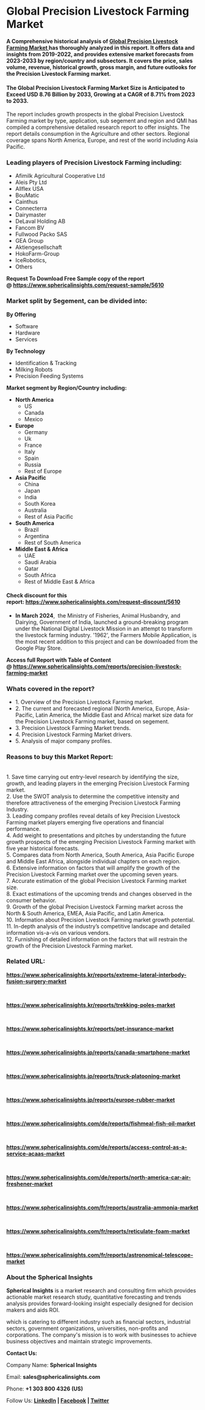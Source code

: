 <h1 class="news-post-title">Global Precision Livestock Farming Market</h1>
<p><strong>A Comprehensive historical analysis of&nbsp;<a href="https://www.sphericalinsights.com/reports/precision-livestock-farming-market" target="_blank" rel="noopener">Global Precision Livestock Farming Market&nbsp;</a>has thoroughly analyzed in this report. It offers data and insights from 2019-2022, and provides extensive market forecasts from 2023-2033 by region/country and subsectors. It covers the price, sales volume, revenue, historical growth, gross margin, and future outlooks for the Precision Livestock Farming market.</strong></p>
<h4><strong>The Global Precision Livestock Farming Market Size is Anticipated to Exceed USD 8.76 Billion by 2033, Growing at a CAGR of 8.71% from 2023 to 2033.</strong></h4>
<p>The report includes growth prospects in the global Precision Livestock Farming market by type, application, sub segement and region and QMI has compiled a comprehensive detailed research report to offer insights. The report details consumption in the Agriculture and other sectors. Regional coverage spans North America, Europe, and rest of the world including Asia Pacific.</p>
<h3><strong>Leading players of Precision Livestock Farming including:</strong></h3>
<ul>
<li>Afimilk Agricultural Cooperative Ltd</li>
<li>Aleis Pty Ltd</li>
<li>Allflex USA</li>
<li>BouMatic</li>
<li>Cainthus</li>
<li>Connecterra</li>
<li>Dairymaster</li>
<li>DeLaval Holding AB</li>
<li>Fancom BV</li>
<li>Fullwood Packo SAS</li>
<li>GEA Group</li>
<li>Aktiengesellschaft</li>
<li>HokoFarm-Group</li>
<li>IceRobotics,</li>
<li>Others</li>
</ul>
<p><strong>Request To Download Free Sample copy of the report @&nbsp;<a href="https://www.sphericalinsights.com/request-sample/5610">https://www.sphericalinsights.com/request-sample/5610</a></strong></p>
<h3><strong>Market split by Segement, can be divided into:</strong></h3>
<p><strong>By Offering</strong></p>
<ul>
<li>Software</li>
<li>Hardware</li>
<li>Services</li>
</ul>
<p><strong>By&nbsp;</strong><strong>Technology</strong></p>
<ul>
<li>Identification &amp; Tracking</li>
<li>Milking Robots</li>
<li>Precision Feeding Systems</li>
</ul>
<p><strong>Market segment by Region/Country including:</strong></p>
<ul>
<li><strong>North America</strong>
<ul>
<li>US</li>
<li>Canada</li>
<li>Mexico</li>
</ul>
</li>
<li><strong>Europe</strong>
<ul>
<li>Germany</li>
<li>Uk</li>
<li>France</li>
<li>Italy</li>
<li>Spain</li>
<li>Russia</li>
<li>Rest of Europe</li>
</ul>
</li>
<li><strong>Asia Pacific</strong>
<ul>
<li>China</li>
<li>Japan</li>
<li>India</li>
<li>South Korea</li>
<li>Australia</li>
<li>Rest of Asia Pacific</li>
</ul>
</li>
<li><strong>South America</strong>
<ul>
<li>Brazil</li>
<li>Argentina</li>
<li>Rest of South America</li>
</ul>
</li>
<li><strong>Middle East &amp; Africa</strong>
<ul>
<li>UAE</li>
<li>Saudi Arabia</li>
<li>Qatar</li>
<li>South Africa</li>
<li>Rest of Middle East &amp; Africa</li>
</ul>
</li>
</ul>
<h4>Check discount for this report:&nbsp;<a href="https://www.sphericalinsights.com/request-discount/5610">https://www.sphericalinsights.com/request-discount/5610</a></h4>
<ul>
<li><strong>In March 2024</strong>, &nbsp;the Ministry of Fisheries, Animal Husbandry, and Dairying, Government of India, launched a ground-breaking program under the National Digital Livestock Mission in an attempt to transform the livestock farming industry. '1962', the Farmers Mobile Application, is the most recent addition to this project and can be downloaded from the Google Play Store.</li>
</ul>
<p><strong>Access full Report with Table of Content @&nbsp;<a href="https://www.sphericalinsights.com/reports/precision-livestock-farming-market">https://www.sphericalinsights.com/reports/precision-livestock-farming-market</a>&nbsp;</strong></p>
<h3><strong>Whats covered in the report?</strong></h3>
<ul>
<li>1. Overview of the Precision Livestock Farming market.</li>
<li>2. The current and forecasted regional (North America, Europe, Asia-Pacific, Latin America, the Middle East and Africa) market size data for the Precision Livestock Farming market, based on segement.</li>
<li>3. Precision Livestock Farming Market trends.</li>
<li>4. Precision Livestock Farming Market drivers.</li>
<li>5. Analysis of major company profiles.</li>
</ul>
<h3><strong>Reasons to buy this Market Report:</strong></h3>
<p><br />1. Save time carrying out entry-level research by identifying the size, growth, and leading players in the emerging Precision Livestock Farming market.<br />2. Use the SWOT analysis to determine the competitive intensity and therefore attractiveness of the emerging Precision Livestock Farming Industry.<br />3. Leading company profiles reveal details of key Precision Livestock Farming market players emerging five operations and financial performance.<br />4. Add weight to presentations and pitches by understanding the future growth prospects of the emerging Precision Livestock Farming market with five year historical forecasts.<br />5. Compares data from North America, South America, Asia Pacific Europe and Middle East Africa, alongside individual chapters on each region.<br />6. Extensive information on factors that will amplify the growth of the Precision Livestock Farming market over the upcoming seven years.<br />7. Accurate estimation of the global Precision Livestock Farming market size.<br />8. Exact estimations of the upcoming trends and changes observed in the consumer behavior.<br />9. Growth of the global Precision Livestock Farming market across the North &amp; South America, EMEA, Asia Pacific, and Latin America.<br />10. Information about Precision Livestock Farming market growth potential.<br />11. In-depth analysis of the industry&rsquo;s competitive landscape and detailed information vis-a-vis on various vendors.<br />12. Furnishing of detailed information on the factors that will restrain the growth of the Precision Livestock Farming market.</p>
<h3><strong>Related URL:</strong></h3>
<p><strong><a href="https://www.sphericalinsights.kr/reports/extreme-lateral-interbody-fusion-surgery-market">https://www.sphericalinsights.kr/reports/extreme-lateral-interbody-fusion-surgery-market</a></strong></p>
<p><strong>&nbsp;</strong></p>
<p><strong><a href="https://www.sphericalinsights.kr/reports/trekking-poles-market">https://www.sphericalinsights.kr/reports/trekking-poles-market</a></strong></p>
<p><strong>&nbsp;</strong></p>
<p><strong><a href="https://www.sphericalinsights.kr/reports/pet-insurance-market">https://www.sphericalinsights.kr/reports/pet-insurance-market</a></strong></p>
<p><strong>&nbsp;</strong></p>
<p><strong><a href="https://www.sphericalinsights.jp/reports/canada-smartphone-market">https://www.sphericalinsights.jp/reports/canada-smartphone-market</a></strong></p>
<p><strong>&nbsp;</strong></p>
<p><strong><a href="https://www.sphericalinsights.jp/reports/truck-platooning-market">https://www.sphericalinsights.jp/reports/truck-platooning-market</a></strong></p>
<p><strong>&nbsp;</strong></p>
<p><strong><a href="https://www.sphericalinsights.jp/reports/europe-rubber-market">https://www.sphericalinsights.jp/reports/europe-rubber-market</a></strong></p>
<p><strong>&nbsp;</strong></p>
<p><strong><a href="https://www.sphericalinsights.com/de/reports/fishmeal-fish-oil-market">https://www.sphericalinsights.com/de/reports/fishmeal-fish-oil-market</a></strong></p>
<p><strong>&nbsp;</strong></p>
<p><strong><a href="https://www.sphericalinsights.com/de/reports/access-control-as-a-service-acaas-market">https://www.sphericalinsights.com/de/reports/access-control-as-a-service-acaas-market</a></strong></p>
<p><strong>&nbsp;</strong></p>
<p><strong><a href="https://www.sphericalinsights.com/de/reports/north-america-car-air-freshener-market">https://www.sphericalinsights.com/de/reports/north-america-car-air-freshener-market</a></strong></p>
<p><strong>&nbsp;</strong></p>
<p><strong><a href="https://www.sphericalinsights.com/fr/reports/australia-ammonia-market">https://www.sphericalinsights.com/fr/reports/australia-ammonia-market</a></strong></p>
<p><strong>&nbsp;</strong></p>
<p><strong><a href="https://www.sphericalinsights.com/fr/reports/reticulate-foam-market">https://www.sphericalinsights.com/fr/reports/reticulate-foam-market</a></strong></p>
<p><strong>&nbsp;</strong></p>
<p><strong><a href="https://www.sphericalinsights.com/fr/reports/astronomical-telescope-market">https://www.sphericalinsights.com/fr/reports/astronomical-telescope-market</a></strong></p>
<h3><strong>About the Spherical Insights</strong></h3>
<p><strong>Spherical Insights</strong>&nbsp;is a market research and consulting firm which provides actionable market research study, quantitative forecasting and trends analysis provides forward-looking insight especially designed for decision makers and aids ROI.</p>
<p>which is catering to different industry such as financial sectors, industrial sectors, government organizations, universities, non-profits and corporations. The company's mission is to work with businesses to achieve business objectives and maintain strategic improvements.</p>
<p><strong>Contact Us:</strong></p>
<p>Company Name:&nbsp;<strong>Spherical Insights</strong></p>
<p>Email:&nbsp;<strong>sales@sphericalinsights.com</strong></p>
<p>Phone:&nbsp;<strong>+1 303 800 4326 (US)</strong></p>
<p>Follow Us:&nbsp;<strong><a href="https://www.linkedin.com/company/spherical-insight/"><u>LinkedIn</u></a>&nbsp;|&nbsp;<a href="https://www.facebook.com/sphericalinsights22"><u>Facebook</u></a>&nbsp;|&nbsp;<a href="https://twitter.com/SInsights_US"><u>Twitter</u></a></strong></p>
<p>&nbsp;</p>
